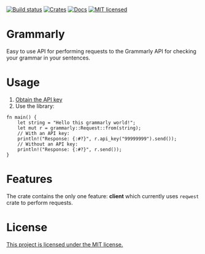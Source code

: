 [![Build status](https://travis-ci.org/vityafx/grammarly-rs.svg?branch=master)](https://travis-ci.org/vityafx/grammarly-rs)
[![Crates](https://img.shields.io/crates/v/grammarly.svg)](https://crates.io/crates/grammarly)
[![Docs](https://docs.rs/grammarly/badge.svg)](https://docs.rs/grammarly)
[![MIT licensed](https://img.shields.io/badge/license-MIT-blue.svg)](./LICENSE)

# Grammarly
Easy to use API for performing requests to the Grammarly API for checking your grammar in your sentences.

# Usage

1. [Obtain the API key](https://www.grammarbot.io/signup)
2. Use the library:

```rust,no_run
fn main() {
    let string = "Hello this grammarly world!";
    let mut r = grammarly::Request::from(string);
    // With an API key:
    println!("Response: {:#?}", r.api_key("99999999").send());
    // Without an API key:
    println!("Response: {:#?}", r.send());
}
```

# Features
The crate contains the only one feature: **client** which currently uses
`reqwest` crate to perform requests.

# License
[This project is licensed under the MIT license.](LICENSE)
